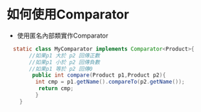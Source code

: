 # 如何使用Comparator

+ 使用匿名內部類實作Comparator
```java
  static class MyComparator implements Comparator<Product>{
	   //如果p1 大於 p2 回傳正數
	   //如果p1 小於 p2 回傳負數
	   //如果p1 等於 p2 回傳0
	    public int compare(Product p1,Product p2){
		 int cmp = p1.getName().compareTo(p2.getName());
		  return cmp;
	     }
	}
```
